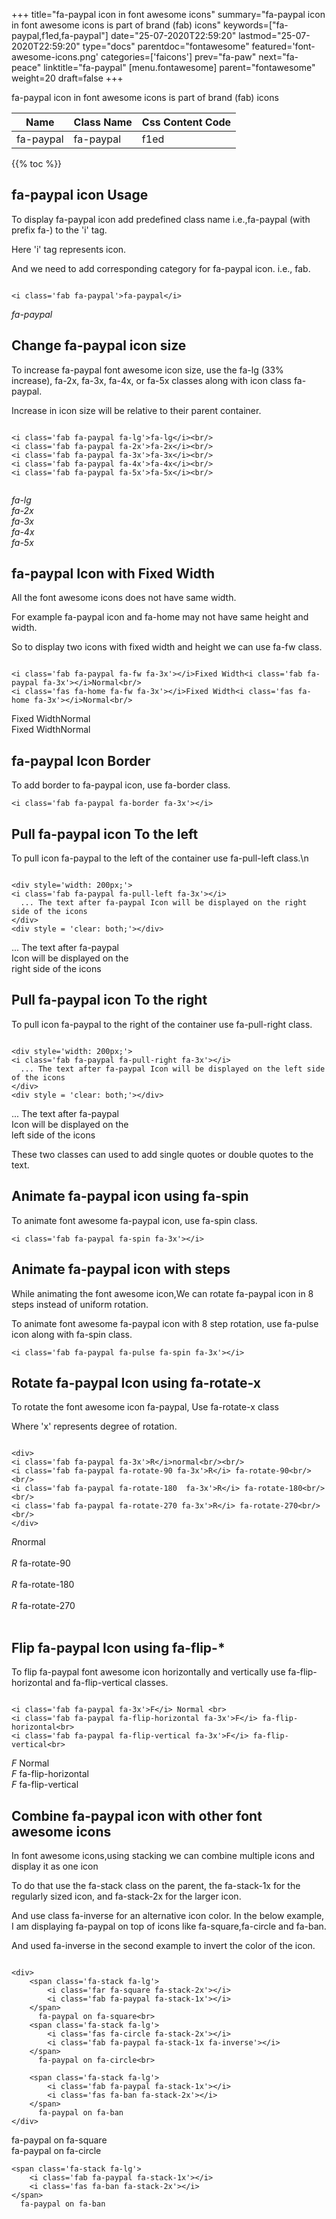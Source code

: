 +++
title="fa-paypal icon in font awesome icons"
summary="fa-paypal icon in font awesome icons is part of brand (fab) icons"
keywords=["fa-paypal,f1ed,fa-paypal"]
date="25-07-2020T22:59:20"
lastmod="25-07-2020T22:59:20"
type="docs"
parentdoc="fontawesome"
featured='font-awesome-icons.png'
categories=['faicons']
prev="fa-paw"
next="fa-peace"
linktitle="fa-paypal"
[menu.fontawesome]
parent="fontawesome"
weight=20
draft=false
+++


fa-paypal icon in font awesome icons is part of brand (fab) icons

<div class='table-responsive'><table class='table'><thead><tr><th>Name</th><th>Class Name</th><th>Css Content Code</th></tr></thead><tbody><tr><td>fa-paypal</td><td>fa-paypal</td><td>f1ed</td></tr></tbody></table></div>


{{% toc %}}


## fa-paypal icon Usage

To display fa-paypal icon add predefined class name i.e.,fa-paypal (with prefix fa-) to the 'i' tag.

Here 'i' tag represents icon.

And we need to add corresponding category for fa-paypal icon. i.e., fab.


```

<i class='fab fa-paypal'>fa-paypal</i>
```

<i class='fab fa-paypal'>fa-paypal</i>




## Change fa-paypal icon size
To increase fa-paypal font awesome icon size, use the fa-lg (33% increase), fa-2x, fa-3x, fa-4x, or fa-5x classes along with icon class fa-paypal.

Increase in icon size will be relative to their parent container. 

```

<i class='fab fa-paypal fa-lg'>fa-lg</i><br/>
<i class='fab fa-paypal fa-2x'>fa-2x</i><br/>
<i class='fab fa-paypal fa-3x'>fa-3x</i><br/>
<i class='fab fa-paypal fa-4x'>fa-4x</i><br/>
<i class='fab fa-paypal fa-5x'>fa-5x</i><br/>
            
```

<i class='fab fa-paypal fa-lg'>fa-lg</i><br/>
<i class='fab fa-paypal fa-2x'>fa-2x</i><br/>
<i class='fab fa-paypal fa-3x'>fa-3x</i><br/>
<i class='fab fa-paypal fa-4x'>fa-4x</i><br/>
<i class='fab fa-paypal fa-5x'>fa-5x</i><br/>
            



## fa-paypal Icon with Fixed Width 

All the font awesome icons does not have same width.

For example fa-paypal icon and fa-home may not have same height and width.

So to display two icons with fixed width and height we can use fa-fw class.


```

<i class='fab fa-paypal fa-fw fa-3x'></i>Fixed Width<i class='fab fa-paypal fa-3x'></i>Normal<br/>
<i class='fas fa-home fa-fw fa-3x'></i>Fixed Width<i class='fas fa-home fa-3x'></i>Normal<br/>
```

<i class='fab fa-paypal fa-fw fa-3x'></i>Fixed Width<i class='fab fa-paypal fa-3x'></i>Normal<br/>
<i class='fas fa-home fa-fw fa-3x'></i>Fixed Width<i class='fas fa-home fa-3x'></i>Normal<br/>



## fa-paypal Icon Border 

To add border to fa-paypal icon, use fa-border class.


```
<i class='fab fa-paypal fa-border fa-3x'></i>

```
<i class='fab fa-paypal fa-border fa-3x'></i>





## Pull fa-paypal icon To the left

To pull icon fa-paypal to the left of the container use fa-pull-left class.\n

```

<div style='width: 200px;'>
<i class='fab fa-paypal fa-pull-left fa-3x'></i>
  ... The text after fa-paypal Icon will be displayed on the right side of the icons
</div>
<div style = 'clear: both;'></div>
```

<div style='width: 200px;'>
<i class='fab fa-paypal fa-pull-left fa-3x'></i>
  ... The text after fa-paypal Icon will be displayed on the right side of the icons
</div>
<div style = 'clear: both;'></div>




## Pull fa-paypal icon To the right
To pull icon fa-paypal to the right of the container use fa-pull-right class.

```

<div style='width: 200px;'>
<i class='fab fa-paypal fa-pull-right fa-3x'></i>
  ... The text after fa-paypal Icon will be displayed on the left side of the icons
</div>
<div style = 'clear: both;'></div>
```

<div style='width: 200px;'>
<i class='fab fa-paypal fa-pull-right fa-3x'></i>
  ... The text after fa-paypal Icon will be displayed on the left side of the icons
</div>
<div style = 'clear: both;'></div>

These two classes can used to add single quotes or double quotes to the text.


## Animate fa-paypal icon using fa-spin
To animate font awesome fa-paypal icon, use fa-spin class.

```
<i class='fab fa-paypal fa-spin fa-3x'></i>
```
<i class='fab fa-paypal fa-spin fa-3x'></i>




## Animate fa-paypal icon with steps
While animating the font awesome icon,We can rotate fa-paypal icon in 8 steps instead of uniform rotation.

To animate font awesome fa-paypal icon with 8 step rotation, use fa-pulse icon along with fa-spin class.


```
<i class='fab fa-paypal fa-pulse fa-spin fa-3x'></i>

```
<i class='fab fa-paypal fa-pulse fa-spin fa-3x'></i>





## Rotate fa-paypal Icon using fa-rotate-x
To rotate the font awesome icon fa-paypal, Use fa-rotate-x class

Where 'x' represents degree of rotation.


```

<div>
<i class='fab fa-paypal fa-3x'>R</i>normal<br/><br/>
<i class='fab fa-paypal fa-rotate-90 fa-3x'>R</i> fa-rotate-90<br/><br/> 
<i class='fab fa-paypal fa-rotate-180  fa-3x'>R</i> fa-rotate-180<br/><br/> 
<i class='fab fa-paypal fa-rotate-270 fa-3x'>R</i> fa-rotate-270<br/><br/>
</div>
```

<div>
<i class='fab fa-paypal fa-3x'>R</i>normal<br/><br/>
<i class='fab fa-paypal fa-rotate-90 fa-3x'>R</i> fa-rotate-90<br/><br/> 
<i class='fab fa-paypal fa-rotate-180  fa-3x'>R</i> fa-rotate-180<br/><br/> 
<i class='fab fa-paypal fa-rotate-270 fa-3x'>R</i> fa-rotate-270<br/><br/>
</div>




## Flip fa-paypal Icon using fa-flip-*
To flip fa-paypal font awesome icon horizontally and vertically use fa-flip-horizontal and fa-flip-vertical classes. 

```

<i class='fab fa-paypal fa-3x'>F</i> Normal <br>
<i class='fab fa-paypal fa-flip-horizontal fa-3x'>F</i> fa-flip-horizontal<br>
<i class='fab fa-paypal fa-flip-vertical fa-3x'>F</i> fa-flip-vertical<br>
```

<i class='fab fa-paypal fa-3x'>F</i> Normal <br>
<i class='fab fa-paypal fa-flip-horizontal fa-3x'>F</i> fa-flip-horizontal<br>
<i class='fab fa-paypal fa-flip-vertical fa-3x'>F</i> fa-flip-vertical<br>




## Combine fa-paypal icon with other font awesome icons
In font awesome icons,using stacking we can combine multiple icons and display it as one icon 

To do that use the fa-stack class on the parent, the fa-stack-1x for the regularly sized icon, and fa-stack-2x for the larger icon.

And use class fa-inverse for an alternative icon color. 
In the below example, I am displaying fa-paypal on top of icons like fa-square,fa-circle and fa-ban.

And used fa-inverse in the second example to invert the color of the icon.

```

<div>
    <span class='fa-stack fa-lg'>
        <i class='far fa-square fa-stack-2x'></i>
        <i class='fab fa-paypal fa-stack-1x'></i>
    </span>
      fa-paypal on fa-square<br>
    <span class='fa-stack fa-lg'>
        <i class='fas fa-circle fa-stack-2x'></i>
        <i class='fab fa-paypal fa-stack-1x fa-inverse'></i>
    </span>
      fa-paypal on fa-circle<br>

    <span class='fa-stack fa-lg'>
        <i class='fab fa-paypal fa-stack-1x'></i>
        <i class='fas fa-ban fa-stack-2x'></i>
    </span>
      fa-paypal on fa-ban
</div>
```

<div>
    <span class='fa-stack fa-lg'>
        <i class='far fa-square fa-stack-2x'></i>
        <i class='fab fa-paypal fa-stack-1x'></i>
    </span>
      fa-paypal on fa-square<br>
    <span class='fa-stack fa-lg'>
        <i class='fas fa-circle fa-stack-2x'></i>
        <i class='fab fa-paypal fa-stack-1x fa-inverse'></i>
    </span>
      fa-paypal on fa-circle<br>

    <span class='fa-stack fa-lg'>
        <i class='fab fa-paypal fa-stack-1x'></i>
        <i class='fas fa-ban fa-stack-2x'></i>
    </span>
      fa-paypal on fa-ban
</div>







